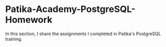 # Patika-Academy-PostgreSQL-Homework
In this section, I share the assignments I completed in Patika's PostgreSQL training.
